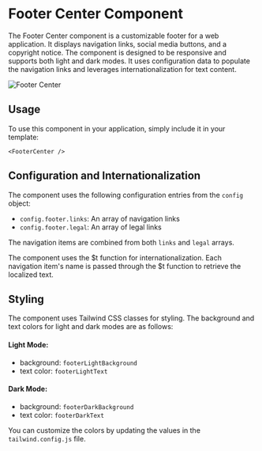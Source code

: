 # Footer Center Component

The Footer Center component is a customizable footer for a web application. It displays navigation links, social media buttons, and a copyright notice. The component is designed to be responsive and supports both light and dark modes. It uses configuration data to populate the navigation links and leverages internationalization for text content.

![Footer Center](/FooterCenter.png)

## Usage

To use this component in your application, simply include it in your template:

```
<FooterCenter />
```

## Configuration and Internationalization

The component uses the following configuration entries from the `config` object:

- `config.footer.links`: An array of navigation links
- `config.footer.legal`: An array of legal links

The navigation items are combined from both `links` and `legal` arrays.

The component uses the $t function for internationalization. Each navigation item's name is passed through the $t function to retrieve the localized text.

## Styling

The component uses Tailwind CSS classes for styling. The background and text colors for light and dark modes are as follows:

#### Light Mode:

- background: `footerLightBackground`
- text color: `footerLightText`

#### Dark Mode:
- background: `footerDarkBackground`
- text color: `footerDarkText`

You can customize the colors by updating the values in the `tailwind.config.js` file.
